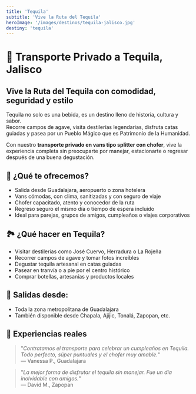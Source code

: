 ```yaml
---
title: 'Tequila'
subtitle: 'Vive la Ruta del Tequila'
heroImage: '/images/destinos/tequila-jalisco.jpg'
destiny: 'tequila'
---
```


<!-- Conoce Tequila, tierra del agave. Visita fábricas, disfruta catas guiadas, recorre el pueblo mágico y descubre la historia de esta bebida icónica.

Ofrecemos transporte privado a Tequila desde Guadalajara. Ideal para tours, grupos o experiencias VIP. -->

# 🥃 Transporte Privado a Tequila, Jalisco

## Vive la Ruta del Tequila con comodidad, seguridad y estilo

Tequila no solo es una bebida, es un destino lleno de historia, cultura y sabor.  
Recorre campos de agave, visita destilerías legendarias, disfruta catas guiadas y pasea por un Pueblo Mágico que es Patrimonio de la Humanidad.

Con nuestro **transporte privado en vans tipo splitter con chofer**, vive la experiencia completa sin preocuparte por manejar, estacionarte o regresar después de una buena degustación.


## 🚐 ¿Qué te ofrecemos?

- Salida desde Guadalajara, aeropuerto o zona hotelera  
- Vans cómodas, con clima, sanitizadas y con seguro de viaje  
- Chofer capacitado, atento y conocedor de la ruta  
- Regreso seguro el mismo día o tiempo de espera incluido  
- Ideal para parejas, grupos de amigos, cumpleaños o viajes corporativos


## 🏞️ ¿Qué hacer en Tequila?

- Visitar destilerías como José Cuervo, Herradura o La Rojeña  
- Recorrer campos de agave y tomar fotos increíbles  
- Degustar tequila artesanal en catas guiadas  
- Pasear en tranvía o a pie por el centro histórico  
- Comprar botellas, artesanías y productos locales


## 📍 Salidas desde:

- Toda la zona metropolitana de Guadalajara  
- También disponible desde Chapala, Ajijic, Tonalá, Zapopan, etc.


## 💬 Experiencias reales

> "_Contratamos el transporte para celebrar un cumpleaños en Tequila. Todo perfecto, súper puntuales y el chofer muy amable._"  
> — Vanessa P., Guadalajara

> "_La mejor forma de disfrutar el tequila sin manejar. Fue un día inolvidable con amigos._"  
> — David M., Zapopan
